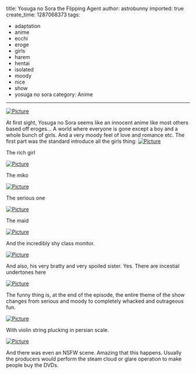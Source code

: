 title: Yosuga no Sora the Flipping Agent
author: astrobunny
imported: true
create_time: 1287068373
tags:
- adaptation
- anime
- ecchi
- eroge
- girls
- harem
- hentai
- isolated
- moody
- nice
- show
- yosuga no sora
category: Anime
---
 [![](wp-uploads/2010/10/wpid-UTW-Ryuumaru-Yosuga-no-Sora-01-720pE60353CB_0-500x281.jpg "Picture")](/images/wp-uploads/2010/10/wpid-UTW-Ryuumaru-Yosuga-no-Sora-01-720pE60353CB_0.jpg)  
  
At first sight, Yosuga no Sora seems like an innocent anime like most others based off eroges... A world where everyone is gone except a boy and a whole bunch of girls. And a very moody feel of love and romance etc. The first part was the standard introduce all the girls thing:<!--more--> [![](wp-uploads/2010/10/wpid-UTW-Ryuumaru-Yosuga-no-Sora-01-720pE60353CB_4-500x281.jpg "Picture")](/images/wp-uploads/2010/10/wpid-UTW-Ryuumaru-Yosuga-no-Sora-01-720pE60353CB_4.jpg)  
  
The rich girl  
  
 [![](wp-uploads/2010/10/wpid-UTW-Ryuumaru-Yosuga-no-Sora-01-720pE60353CB_5-500x281.jpg "Picture")](/images/wp-uploads/2010/10/wpid-UTW-Ryuumaru-Yosuga-no-Sora-01-720pE60353CB_5.jpg)  
  
The miko  
  
 [![](wp-uploads/2010/10/wpid-UTW-Ryuumaru-Yosuga-no-Sora-01-720pE60353CB_6-500x281.jpg "Picture")](/images/wp-uploads/2010/10/wpid-UTW-Ryuumaru-Yosuga-no-Sora-01-720pE60353CB_6.jpg)  
  
The serious one  
  
 [![](wp-uploads/2010/10/wpid-UTW-Ryuumaru-Yosuga-no-Sora-01-720pE60353CB_16-500x281.jpg "Picture")](/images/wp-uploads/2010/10/wpid-UTW-Ryuumaru-Yosuga-no-Sora-01-720pE60353CB_16.jpg)  
  
The maid  
  
 [![](wp-uploads/2010/10/wpid-UTW-Ryuumaru-Yosuga-no-Sora-01-720pE60353CB_17-500x281.jpg "Picture")](/images/wp-uploads/2010/10/wpid-UTW-Ryuumaru-Yosuga-no-Sora-01-720pE60353CB_17.jpg)  
  
And the incredibly shy class monitor.  
  
 [![](wp-uploads/2010/10/wpid-UTW-Ryuumaru-Yosuga-no-Sora-01-720pE60353CB_18-500x281.jpg "Picture")](/images/wp-uploads/2010/10/wpid-UTW-Ryuumaru-Yosuga-no-Sora-01-720pE60353CB_18.jpg)  
  
And also, his very bratty and very spoiled sister. Yes. There are incestial undertones here  
  
 [![](wp-uploads/2010/10/wpid-UTW-Ryuumaru-Yosuga-no-Sora-01-720pE60353CB_2-500x281.jpg "Picture")](/images/wp-uploads/2010/10/wpid-UTW-Ryuumaru-Yosuga-no-Sora-01-720pE60353CB_2.jpg)  
  
The funny thing is, at the end of the episode, the entire theme of the show changes from serious and moody to completely whacked and outrageous fun.  
  
 [![](wp-uploads/2010/10/wpid-UTW-Ryuumaru-Yosuga-no-Sora-01-720pE60353CB_13-500x281.jpg "Picture")](/images/wp-uploads/2010/10/wpid-UTW-Ryuumaru-Yosuga-no-Sora-01-720pE60353CB_13.jpg)  
  
With violin string plucking in persian scale.  
  
 [![](wp-uploads/2010/10/wpid-UTW-Ryuumaru-Yosuga-no-Sora-01-720pE60353CB_12-500x281.jpg "Picture")](/images/wp-uploads/2010/10/wpid-UTW-Ryuumaru-Yosuga-no-Sora-01-720pE60353CB_12.jpg)  
  
And there was even an NSFW scene. Amazing that this happens. Usually the producers would perform the steam cloud or glare operation to make people buy the DVDs.
